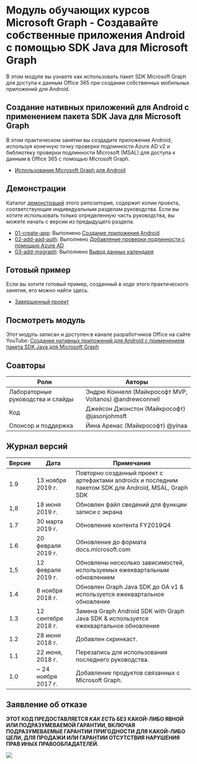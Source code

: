 # <a name="---microsoft-graph------android---sdk-java--microsoft-graph"></a>Модуль обучающих курсов Microsoft Graph - Создавайте собственные приложения Android с помощью SDK Java для Microsoft Graph

В этом модуле вы узнаете как использовать пакет SDK Microsoft Graph для доступа к данным Office 365 при создании собственных мобильных приложений для Android.

## <a name="----android----sdk-java--microsoft-graph"></a>Создание нативных приложений для Android с применением пакета SDK Java для Microsoft Graph

В этом практическом занятии вы создадите приложение Android, используя конечную точку проверки подлинности Azure AD v2 и библиотеку проверки подлинности Microsoft (MSAL) для доступа к данным в Office 365 с помощью Microsoft Graph.

- [Использование Microsoft Graph для Android](https://docs.microsoft.com/graph/tutorials/android)

## <a name=""></a>Демонстрации

Каталог [демонстраций](./demos) этого репозитория, содержит копии проекта, соответствующие индивидуальным разделам руководства. Если вы хотите использовать только определенную часть руководства, вы можете начать с версии из предыдущего раздела.

- [01-create-app](demos/01-create-app): Выполнено [Создание приложения Android](https://docs.microsoft.com/graph/tutorials/android?tutorial-step=1)
- [02-add-aad-auth](demos/02-add-aad-auth): Выполнено [Добавление проверки подлинности с помощью Azure AD](https://docs.microsoft.com/graph/tutorials/android?tutorial-step=3)
- [03-add-msgraph](demos/03-add-msgraph): Выполнено [Вывод данных календаря](https://docs.microsoft.com/graph/tutorials/android?tutorial-step=4)

## <a name="-"></a>Готовый пример

Если вы хотите готовый пример, созданный в ходе этого практического занятия, его можно найти здесь.

- [Завершенный проект](demos/03-add-msgraph)

## <a name="-"></a>Посмотреть модуль

Этот модуль записан и доступен в канале разработчиков Office на сайте YouTube: [Создание нативных приложений для Android с применением пакета SDK Java для Microsoft Graph](https://youtu.be/BLmOmv4FSsQ)

## <a name=""></a>Соавторы

| Роли | Авторы |
| -------------------- | ------------------------------------------------------- |
| Лабораторные руководства и слайды | Эндрю Коннелл (Майкрософт MVP, Voitanos) @andrewconnell |
| Код | Джейсон Джонстон (Майкрософт) @jasonjohmsft |
| Спонсор и поддержка | Йина Аренас (Майкрософт) @yinaa |

## <a name="-"></a>Журнал версий

| Версия | Дата | Примечания |
| ------- | ------------------ | -------------------------------------------------------------------------- |
| 1.9 | 13 ноября 2019 г. | Повторно созданный проект с артефактами androidx и последним пакетом SDK для Android, MSAL, Graph SDK |
| 1,8 | 18 июня 2019 г. | Обновлен файл сведений для функции записи с экрана |
| 1.7 | 30 марта 2019 г. | Обновление контента FY2019Q4 |
| 1.6 | 20 февраля 2019 г. | Обновление до формата docs.microsoft.com |
| 1,5 | 12 февраля 2019 г. | Обновлены несколько зависимостей, используемых ежеквартальным обновлением |
| 1.4 | 8 ноября 2018 г. | Обновлен Graph Java SDK до GA v1 & используется ежеквартальное обновление |
| 1.3 | 12 сентября 2018 г. | Замена Graph Android SDK with Graph Java SDK & используется ежеквартальное обновление |
| 1.2 | 28 июня 2018 г. | Добавлен скринкаст. |
| 1.1 | 22 июня, 2018 г. | Перезапись для использования последнего руководства. |
| 1.0 | ~ 24 ноября 2017 г. | Добавление продуктов связанных с Microsoft Graph. |

## <a name="--"></a>Заявление об отказе

**ЭТОТ КОД ПРЕДОСТАВЛЯЕТСЯ _КАК ЕСТЬ_ БЕЗ КАКОЙ-ЛИБО ЯВНОЙ ИЛИ ПОДРАЗУМЕВАЕМОЙ ГАРАНТИИ, ВКЛЮЧАЯ ПОДРАЗУМЕВАЕМЫЕ ГАРАНТИИ ПРИГОДНОСТИ ДЛЯ КАКОЙ-ЛИБО ЦЕЛИ, ДЛЯ ПРОДАЖИ ИЛИ ГАРАНТИИ ОТСУТСТВИЯ НАРУШЕНИЯ ПРАВ ИНЫХ ПРАВООБЛАДАТЕЛЕЙ.**

<!-- markdownlint-disable MD033 -->
<img src="https://telemetry.sharepointpnp.com/msgraph-training-android" />
